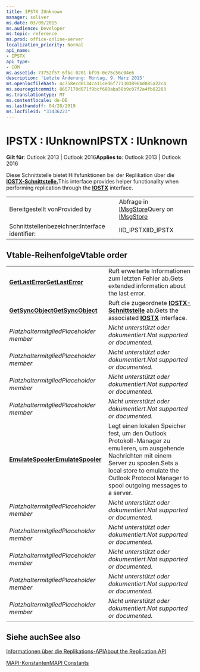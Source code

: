 ```yaml
---
title: IPSTX IUnknown
manager: soliver
ms.date: 03/09/2015
ms.audience: Developer
ms.topic: reference
ms.prod: office-online-server
localization_priority: Normal
api_name:
- IPSTX
api_type:
- COM
ms.assetid: 73752f57-6fbc-0201-bf95-0e75c56c04e6
description: 'Letzte Änderung: Montag, 9. März 2015'
ms.openlocfilehash: 4c758ecd0134ca11ced6f771303896bd885a22c4
ms.sourcegitcommit: 8657170d071f9bcf680aba50b9c07f2a4fb82283
ms.translationtype: MT
ms.contentlocale: de-DE
ms.lasthandoff: 04/28/2019
ms.locfileid: "33436223"
---
```

# <a name="ipstx--iunknown"></a><span data-ttu-id="c454c-103">IPSTX : IUnknown</span><span class="sxs-lookup"><span data-stu-id="c454c-103">IPSTX : IUnknown</span></span>

  
  
<span data-ttu-id="c454c-104">**Gilt für**: Outlook 2013 | Outlook 2016</span><span class="sxs-lookup"><span data-stu-id="c454c-104">**Applies to**: Outlook 2013 | Outlook 2016</span></span> 
  
<span data-ttu-id="c454c-105">Diese Schnittstelle bietet Hilfsfunktionen bei der Replikation über die **[IOSTX-Schnittstelle.](iostxiunknown.md)**</span><span class="sxs-lookup"><span data-stu-id="c454c-105">This interface provides helper functionality when performing replication through the **[IOSTX](iostxiunknown.md)** interface.</span></span> 
  
|||
|:-----|:-----|
|<span data-ttu-id="c454c-106">Bereitgestellt von</span><span class="sxs-lookup"><span data-stu-id="c454c-106">Provided by</span></span>  <br/> |<span data-ttu-id="c454c-107">Abfrage in [IMsgStore](imsgstoreimapiprop.md)</span><span class="sxs-lookup"><span data-stu-id="c454c-107">Query on [IMsgStore](imsgstoreimapiprop.md)</span></span> <br/> |
|<span data-ttu-id="c454c-108">Schnittstellenbezeichner:</span><span class="sxs-lookup"><span data-stu-id="c454c-108">Interface identifier:</span></span>  <br/> |<span data-ttu-id="c454c-109">IID_IPSTX</span><span class="sxs-lookup"><span data-stu-id="c454c-109">IID_IPSTX</span></span>  <br/> |
   
## <a name="vtable-order"></a><span data-ttu-id="c454c-110">Vtable-Reihenfolge</span><span class="sxs-lookup"><span data-stu-id="c454c-110">Vtable order</span></span>

|||
|:-----|:-----|
|<span data-ttu-id="c454c-111">**[GetLastError](ipstx-getlasterror.md)**</span><span class="sxs-lookup"><span data-stu-id="c454c-111">**[GetLastError](ipstx-getlasterror.md)**</span></span> <br/> |<span data-ttu-id="c454c-112">Ruft erweiterte Informationen zum letzten Fehler ab.</span><span class="sxs-lookup"><span data-stu-id="c454c-112">Gets extended information about the last error.</span></span>  <br/> |
|<span data-ttu-id="c454c-113">**[GetSyncObject](ipstx-getsyncobject.md)**</span><span class="sxs-lookup"><span data-stu-id="c454c-113">**[GetSyncObject](ipstx-getsyncobject.md)**</span></span> <br/> |<span data-ttu-id="c454c-114">Ruft die zugeordnete **[IOSTX-Schnittstelle](iostxiunknown.md)** ab.</span><span class="sxs-lookup"><span data-stu-id="c454c-114">Gets the associated **[IOSTX](iostxiunknown.md)** interface.</span></span>  <br/> |
| <span data-ttu-id="c454c-115">*Platzhaltermitglied*</span><span class="sxs-lookup"><span data-stu-id="c454c-115">*Placeholder member*</span></span>  <br/> | <span data-ttu-id="c454c-116">*Nicht unterstützt oder dokumentiert.*</span><span class="sxs-lookup"><span data-stu-id="c454c-116">*Not supported or documented.*</span></span>  <br/> |
| <span data-ttu-id="c454c-117">*Platzhaltermitglied*</span><span class="sxs-lookup"><span data-stu-id="c454c-117">*Placeholder member*</span></span>  <br/> | <span data-ttu-id="c454c-118">*Nicht unterstützt oder dokumentiert.*</span><span class="sxs-lookup"><span data-stu-id="c454c-118">*Not supported or documented.*</span></span>  <br/> |
| <span data-ttu-id="c454c-119">*Platzhaltermitglied*</span><span class="sxs-lookup"><span data-stu-id="c454c-119">*Placeholder member*</span></span>  <br/> | <span data-ttu-id="c454c-120">*Nicht unterstützt oder dokumentiert.*</span><span class="sxs-lookup"><span data-stu-id="c454c-120">*Not supported or documented.*</span></span>  <br/> |
| <span data-ttu-id="c454c-121">*Platzhaltermitglied*</span><span class="sxs-lookup"><span data-stu-id="c454c-121">*Placeholder member*</span></span>  <br/> | <span data-ttu-id="c454c-122">*Nicht unterstützt oder dokumentiert.*</span><span class="sxs-lookup"><span data-stu-id="c454c-122">*Not supported or documented.*</span></span>  <br/> |
|<span data-ttu-id="c454c-123">**[EmulateSpooler](ipstx-emulatespooler.md)**</span><span class="sxs-lookup"><span data-stu-id="c454c-123">**[EmulateSpooler](ipstx-emulatespooler.md)**</span></span> <br/> |<span data-ttu-id="c454c-124">Legt einen lokalen Speicher fest, um den Outlook Protokoll-Manager zu emulieren, um ausgehende Nachrichten mit einem Server zu spoolen.</span><span class="sxs-lookup"><span data-stu-id="c454c-124">Sets a local store to emulate the Outlook Protocol Manager to spool outgoing messages to a server.</span></span>  <br/> |
| <span data-ttu-id="c454c-125">*Platzhaltermitglied*</span><span class="sxs-lookup"><span data-stu-id="c454c-125">*Placeholder member*</span></span>  <br/> | <span data-ttu-id="c454c-126">*Nicht unterstützt oder dokumentiert.*</span><span class="sxs-lookup"><span data-stu-id="c454c-126">*Not supported or documented.*</span></span>  <br/> |
| <span data-ttu-id="c454c-127">*Platzhaltermitglied*</span><span class="sxs-lookup"><span data-stu-id="c454c-127">*Placeholder member*</span></span>  <br/> | <span data-ttu-id="c454c-128">*Nicht unterstützt oder dokumentiert.*</span><span class="sxs-lookup"><span data-stu-id="c454c-128">*Not supported or documented.*</span></span>  <br/> |
| <span data-ttu-id="c454c-129">*Platzhaltermitglied*</span><span class="sxs-lookup"><span data-stu-id="c454c-129">*Placeholder member*</span></span>  <br/> | <span data-ttu-id="c454c-130">*Nicht unterstützt oder dokumentiert.*</span><span class="sxs-lookup"><span data-stu-id="c454c-130">*Not supported or documented.*</span></span>  <br/> |
| <span data-ttu-id="c454c-131">*Platzhaltermitglied*</span><span class="sxs-lookup"><span data-stu-id="c454c-131">*Placeholder member*</span></span>  <br/> | <span data-ttu-id="c454c-132">*Nicht unterstützt oder dokumentiert.*</span><span class="sxs-lookup"><span data-stu-id="c454c-132">*Not supported or documented.*</span></span>  <br/> |
| <span data-ttu-id="c454c-133">*Platzhaltermitglied*</span><span class="sxs-lookup"><span data-stu-id="c454c-133">*Placeholder member*</span></span>  <br/> | <span data-ttu-id="c454c-134">*Nicht unterstützt oder dokumentiert.*</span><span class="sxs-lookup"><span data-stu-id="c454c-134">*Not supported or documented.*</span></span>  <br/> |
   
## <a name="see-also"></a><span data-ttu-id="c454c-135">Siehe auch</span><span class="sxs-lookup"><span data-stu-id="c454c-135">See also</span></span>



[<span data-ttu-id="c454c-136">Informationen über die Replikations-API</span><span class="sxs-lookup"><span data-stu-id="c454c-136">About the Replication API</span></span>](about-the-replication-api.md)
  
[<span data-ttu-id="c454c-137">MAPI-Konstanten</span><span class="sxs-lookup"><span data-stu-id="c454c-137">MAPI Constants</span></span>](mapi-constants.md)

